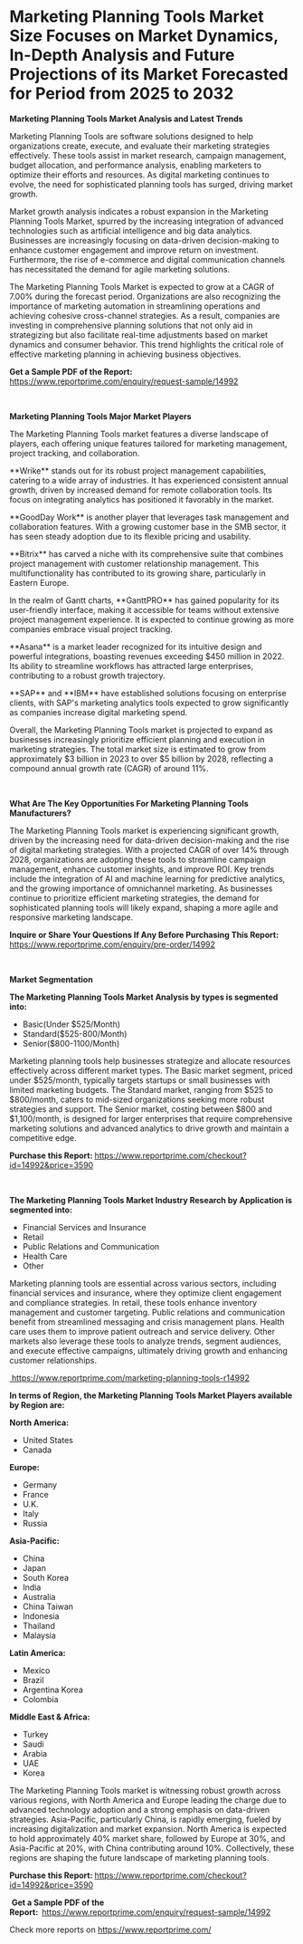 <p><h1>Marketing Planning Tools Market Size Focuses on Market Dynamics, In-Depth Analysis and Future Projections of its Market Forecasted for Period from 2025 to 2032</h1></p><p><strong>Marketing Planning Tools Market Analysis and Latest Trends</strong></p>
<p><p>Marketing Planning Tools are software solutions designed to help organizations create, execute, and evaluate their marketing strategies effectively. These tools assist in market research, campaign management, budget allocation, and performance analysis, enabling marketers to optimize their efforts and resources. As digital marketing continues to evolve, the need for sophisticated planning tools has surged, driving market growth.</p><p>Market growth analysis indicates a robust expansion in the Marketing Planning Tools Market, spurred by the increasing integration of advanced technologies such as artificial intelligence and big data analytics. Businesses are increasingly focusing on data-driven decision-making to enhance customer engagement and improve return on investment. Furthermore, the rise of e-commerce and digital communication channels has necessitated the demand for agile marketing solutions.</p><p>The Marketing Planning Tools Market is expected to grow at a CAGR of 7.00% during the forecast period. Organizations are also recognizing the importance of marketing automation in streamlining operations and achieving cohesive cross-channel strategies. As a result, companies are investing in comprehensive planning solutions that not only aid in strategizing but also facilitate real-time adjustments based on market dynamics and consumer behavior. This trend highlights the critical role of effective marketing planning in achieving business objectives.</p></p>
<p><strong>Get a Sample PDF of the Report:&nbsp;</strong> <a href="https://www.reportprime.com/enquiry/request-sample/14992?utm_campaign=2291&utm_medium=2&utm_source=Github&utm_content=ia&utm_term=20032025&utm_id=marketing-planning-tools">https://www.reportprime.com/enquiry/request-sample/14992</a></p>
<p>&nbsp;</p>
<p><strong>Marketing Planning Tools Major Market Players</strong></p>
<p><p>The Marketing Planning Tools market features a diverse landscape of players, each offering unique features tailored for marketing management, project tracking, and collaboration.</p><p>**Wrike** stands out for its robust project management capabilities, catering to a wide array of industries. It has experienced consistent annual growth, driven by increased demand for remote collaboration tools. Its focus on integrating analytics has positioned it favorably in the market.</p><p>**GoodDay Work** is another player that leverages task management and collaboration features. With a growing customer base in the SMB sector, it has seen steady adoption due to its flexible pricing and usability.</p><p>**Bitrix** has carved a niche with its comprehensive suite that combines project management with customer relationship management. This multifunctionality has contributed to its growing share, particularly in Eastern Europe.</p><p>In the realm of Gantt charts, **GanttPRO** has gained popularity for its user-friendly interface, making it accessible for teams without extensive project management experience. It is expected to continue growing as more companies embrace visual project tracking.</p><p>**Asana** is a market leader recognized for its intuitive design and powerful integrations, boasting revenues exceeding $450 million in 2022. Its ability to streamline workflows has attracted large enterprises, contributing to a robust growth trajectory.</p><p>**SAP** and **IBM** have established solutions focusing on enterprise clients, with SAP's marketing analytics tools expected to grow significantly as companies increase digital marketing spend.</p><p>Overall, the Marketing Planning Tools market is projected to expand as businesses increasingly prioritize efficient planning and execution in marketing strategies. The total market size is estimated to grow from approximately $3 billion in 2023 to over $5 billion by 2028, reflecting a compound annual growth rate (CAGR) of around 11%.</p></p>
<p>&nbsp;</p>
<p><strong>What Are The Key Opportunities For Marketing Planning Tools Manufacturers?</strong></p>
<p><p>The Marketing Planning Tools market is experiencing significant growth, driven by the increasing need for data-driven decision-making and the rise of digital marketing strategies. With a projected CAGR of over 14% through 2028, organizations are adopting these tools to streamline campaign management, enhance customer insights, and improve ROI. Key trends include the integration of AI and machine learning for predictive analytics, and the growing importance of omnichannel marketing. As businesses continue to prioritize efficient marketing strategies, the demand for sophisticated planning tools will likely expand, shaping a more agile and responsive marketing landscape.</p></p>
<p><strong>Inquire or Share Your Questions If Any Before Purchasing This Report:</strong> <a href="https://www.reportprime.com/enquiry/pre-order/14992?utm_campaign=2291&utm_medium=2&utm_source=Github&utm_content=ia&utm_term=20032025&utm_id=marketing-planning-tools">https://www.reportprime.com/enquiry/pre-order/14992</a></p>
<p>&nbsp;</p>
<p><strong>Market Segmentation</strong></p>
<p><strong>The Marketing Planning Tools Market Analysis by types is segmented into:</strong></p>
<p><ul><li>Basic(Under $525/Month)</li><li>Standard($525-800/Month)</li><li>Senior($800-1100/Month)</li></ul></p>
<p><p>Marketing planning tools help businesses strategize and allocate resources effectively across different market types. The Basic market segment, priced under $525/month, typically targets startups or small businesses with limited marketing budgets. The Standard market, ranging from $525 to $800/month, caters to mid-sized organizations seeking more robust strategies and support. The Senior market, costing between $800 and $1,100/month, is designed for larger enterprises that require comprehensive marketing solutions and advanced analytics to drive growth and maintain a competitive edge.</p></p>
<p><strong>Purchase this Report:&nbsp;</strong><a href="https://www.reportprime.com/checkout?id=14992&price=3590&utm_campaign=2291&utm_medium=2&utm_source=Github&utm_content=ia&utm_term=20032025&utm_id=marketing-planning-tools">https://www.reportprime.com/checkout?id=14992&price=3590</a></p>
<p>&nbsp;</p>
<p><strong>The Marketing Planning Tools Market Industry Research by Application is segmented into:</strong></p>
<p><ul><li>Financial Services and Insurance</li><li>Retail</li><li>Public Relations and Communication</li><li>Health Care</li><li>Other</li></ul></p>
<p><p>Marketing planning tools are essential across various sectors, including financial services and insurance, where they optimize client engagement and compliance strategies. In retail, these tools enhance inventory management and customer targeting. Public relations and communication benefit from streamlined messaging and crisis management plans. Health care uses them to improve patient outreach and service delivery. Other markets also leverage these tools to analyze trends, segment audiences, and execute effective campaigns, ultimately driving growth and enhancing customer relationships.</p></p>
<p><a href="https://www.reportprime.com/marketing-planning-tools-r14992?utm_campaign=2291&utm_medium=2&utm_source=Github&utm_content=ia&utm_term=20032025&utm_id=marketing-planning-tools">&nbsp;https://www.reportprime.com/marketing-planning-tools-r14992</a></p>
<p><strong>In terms of Region, the Marketing Planning Tools Market Players available by Region are:</strong></p>
<p>
    <p> <strong> North America: </strong>
        <ul>
            <li>United States</li>
            <li>Canada</li>
        </ul>
        </p> 
    <p> <strong> Europe: </strong>
        <ul>
            <li>Germany</li>
            <li>France</li>
            <li>U.K.</li>
            <li>Italy</li>
            <li>Russia</li>
        </ul>
        </p> 
    <p> <strong> Asia-Pacific: </strong>
        <ul>
            <li>China</li>
            <li>Japan</li>
            <li>South Korea</li>
            <li>India</li>
            <li>Australia</li>
            <li>China Taiwan</li>
            <li>Indonesia</li>
            <li>Thailand</li>
            <li>Malaysia</li>
        </ul>
        </p> 
    <p> <strong> Latin America: </strong>
        <ul>
            <li>Mexico</li>
            <li>Brazil</li>
            <li>Argentina Korea</li>
            <li>Colombia</li>
        </ul>
        </p> 
    <p> <strong> Middle East & Africa: </strong>
        <ul>
            <li>Turkey</li>
            <li>Saudi</li>
            <li>Arabia</li>
            <li>UAE</li>
            <li>Korea</li>
        </ul>
    </p>
    </p>
<p><p>The Marketing Planning Tools market is witnessing robust growth across various regions, with North America and Europe leading the charge due to advanced technology adoption and a strong emphasis on data-driven strategies. Asia-Pacific, particularly China, is rapidly emerging, fueled by increasing digitalization and market expansion. North America is expected to hold approximately 40% market share, followed by Europe at 30%, and Asia-Pacific at 20%, with China contributing around 10%. Collectively, these regions are shaping the future landscape of marketing planning tools.</p></p>
<p><strong>Purchase this Report: </strong><a href="https://www.reportprime.com/checkout?id=14992&price=3590&utm_campaign=2291&utm_medium=2&utm_source=Github&utm_content=ia&utm_term=20032025&utm_id=marketing-planning-tools">https://www.reportprime.com/checkout?id=14992&price=3590</a></p>
<p>&nbsp;<strong>Get a Sample PDF of the Report:&nbsp;&nbsp;</strong><a href="https://www.reportprime.com/enquiry/request-sample/14992?utm_campaign=2291&utm_medium=2&utm_source=Github&utm_content=ia&utm_term=20032025&utm_id=marketing-planning-tools">https://www.reportprime.com/enquiry/request-sample/14992</a></p>
<p><strong></strong></p>
<p>Check more reports on <a href="https://www.reportprime.com/?utm_campaign=2291&utm_medium=2&utm_source=Github&utm_content=ia&utm_term=20032025&utm_id=marketing-planning-tools">https://www.reportprime.com/</a></p>